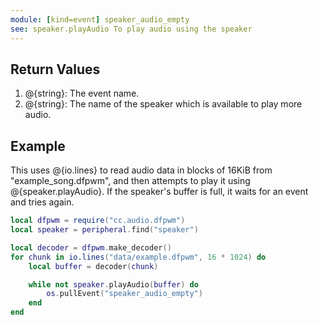 ```yaml
---
module: [kind=event] speaker_audio_empty
see: speaker.playAudio To play audio using the speaker
---
```


<!--
SPDX-FileCopyrightText: 2021 The CC: Tweaked Developers

SPDX-License-Identifier: MPL-2.0
-->

## Return Values
1. @{string}: The event name.
2. @{string}: The name of the speaker which is available to play more audio.


## Example
This uses @{io.lines} to read audio data in blocks of 16KiB from "example_song.dfpwm", and then attempts to play it
using @{speaker.playAudio}. If the speaker's buffer is full, it waits for an event and tries again.

```lua {data-peripheral=speaker}
local dfpwm = require("cc.audio.dfpwm")
local speaker = peripheral.find("speaker")

local decoder = dfpwm.make_decoder()
for chunk in io.lines("data/example.dfpwm", 16 * 1024) do
    local buffer = decoder(chunk)

    while not speaker.playAudio(buffer) do
        os.pullEvent("speaker_audio_empty")
    end
end
```
